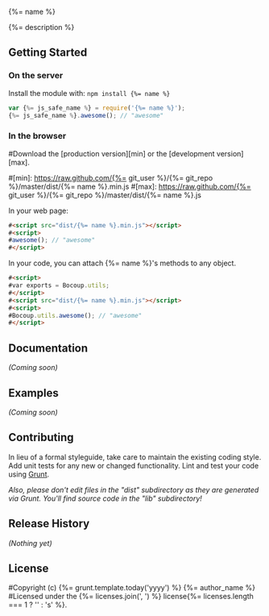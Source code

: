 {%= name %}

{%= description %}

## Getting Started
### On the server
Install the module with: `npm install {%= name %}`

```javascript
var {%= js_safe_name %} = require('{%= name %}');
{%= js_safe_name %}.awesome(); // "awesome"
```

### In the browser
#Download the [production version][min] or the [development version][max].

#[min]: https://raw.github.com/{%= git_user %}/{%= git_repo %}/master/dist/{%= name %}.min.js
#[max]: https://raw.github.com/{%= git_user %}/{%= git_repo %}/master/dist/{%= name %}.js

In your web page:

```html
#<script src="dist/{%= name %}.min.js"></script>
#<script>
#awesome(); // "awesome"
#</script>
```

In your code, you can attach {%= name %}'s methods to any object.

```html
#<script>
#var exports = Bocoup.utils;
#</script>
#<script src="dist/{%= name %}.min.js"></script>
#<script>
#Bocoup.utils.awesome(); // "awesome"
#</script>
```

## Documentation
_(Coming soon)_

## Examples
_(Coming soon)_

## Contributing
In lieu of a formal styleguide, take care to maintain the existing coding style. Add unit tests for any new or changed functionality. Lint and test your code using [Grunt](http://gruntjs.com/).

_Also, please don't edit files in the "dist" subdirectory as they are generated via Grunt. You'll find source code in the "lib" subdirectory!_

## Release History
_(Nothing yet)_

## License
#Copyright (c) {%= grunt.template.today('yyyy') %} {%= author_name %}
#Licensed under the {%= licenses.join(', ') %} license{%= licenses.length === 1 ? '' : 's' %}.
